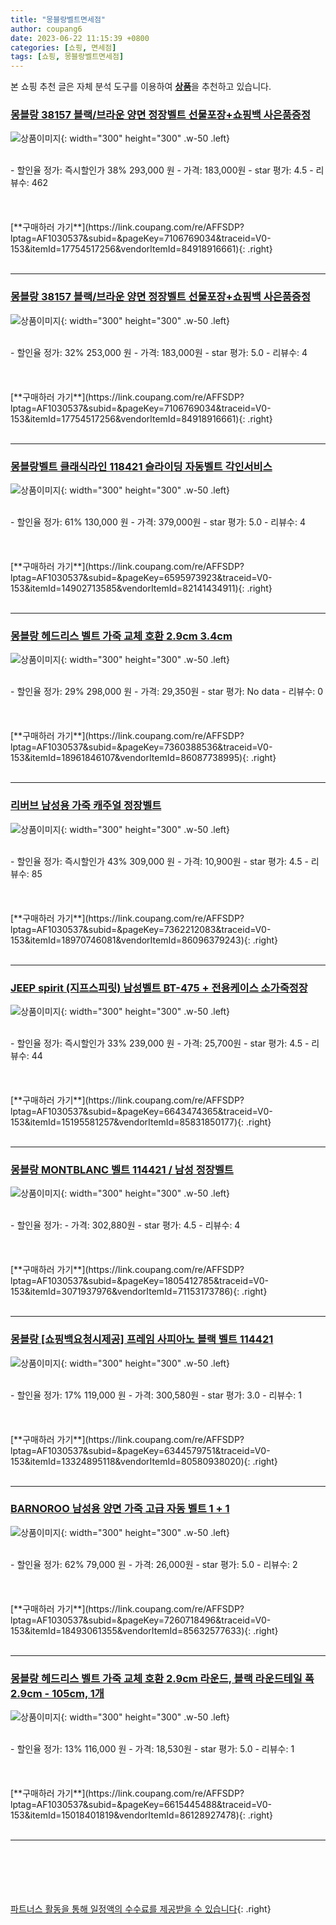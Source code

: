 ```yaml
---
title: "몽블랑벨트면세점"
author: coupang6
date: 2023-06-22 11:15:39 +0800
categories: [쇼핑, 면세점]
tags: [쇼핑, 몽블랑벨트면세점]
---
```


본 쇼핑 추천 글은 자체 분석 도구를 이용하여 [**상품**](https://link.coupang.com/a/bao1ui)을 추천하고 있습니다.

### [몽블랑 38157 블랙/브라운 양면 정장벨트 선물포장+쇼핑백 사은품증정](https://link.coupang.com/re/AFFSDP?lptag=AF1030537&subid=&pageKey=7106769034&traceid=V0-153&itemId=17754517256&vendorItemId=84918916661)

![상품이미지](https://thumbnail9.coupangcdn.com/thumbnails/remote/230x230ex/image/vendor_inventory/567e/57ef9f6645ae5ce95ce38a44509b61f510b13b8c5e6aac50d30a7ce076a9.jpg){: width="300" height="300" .w-50 .left}


<br>
- 할인율 정가: 즉시할인가 38%  293,000   원
- 가격: 183,000원
- star 평가: 4.5
- 리뷰수: 462
<br>
<br>
<br>
<br>
[**구매하러 가기**](https://link.coupang.com/re/AFFSDP?lptag=AF1030537&subid=&pageKey=7106769034&traceid=V0-153&itemId=17754517256&vendorItemId=84918916661){: .right}
<br>
<br>

---

### [몽블랑 38157 블랙/브라운 양면 정장벨트 선물포장+쇼핑백 사은품증정](https://link.coupang.com/re/AFFSDP?lptag=AF1030537&subid=&pageKey=7106769034&traceid=V0-153&itemId=17754517256&vendorItemId=84918916661)

![상품이미지](https://thumbnail9.coupangcdn.com/thumbnails/remote/230x230ex/image/vendor_inventory/567e/57ef9f6645ae5ce95ce38a44509b61f510b13b8c5e6aac50d30a7ce076a9.jpg){: width="300" height="300" .w-50 .left}


<br>
- 할인율 정가: 32%  253,000   원
- 가격: 183,000원
- star 평가: 5.0
- 리뷰수: 4
<br>
<br>
<br>
<br>
[**구매하러 가기**](https://link.coupang.com/re/AFFSDP?lptag=AF1030537&subid=&pageKey=7106769034&traceid=V0-153&itemId=17754517256&vendorItemId=84918916661){: .right}
<br>
<br>

---

### [몽블랑벨트 클래식라인 118421 슬라이딩 자동벨트 각인서비스](https://link.coupang.com/re/AFFSDP?lptag=AF1030537&subid=&pageKey=6595973923&traceid=V0-153&itemId=14902713585&vendorItemId=82141434911)

![상품이미지](https://thumbnail8.coupangcdn.com/thumbnails/remote/230x230ex/image/vendor_inventory/5c5b/44cda5728244e0f1bb4add4f4aaac3c467dc5ebcb08744ff43df9a130192.jpg){: width="300" height="300" .w-50 .left}


<br>
- 할인율 정가: 61%  130,000   원
- 가격: 379,000원
- star 평가: 5.0
- 리뷰수: 4
<br>
<br>
<br>
<br>
[**구매하러 가기**](https://link.coupang.com/re/AFFSDP?lptag=AF1030537&subid=&pageKey=6595973923&traceid=V0-153&itemId=14902713585&vendorItemId=82141434911){: .right}
<br>
<br>

---

### [몽블랑 헤드리스 벨트 가죽 교체 호환 2.9cm 3.4cm](https://link.coupang.com/re/AFFSDP?lptag=AF1030537&subid=&pageKey=7360388536&traceid=V0-153&itemId=18961846107&vendorItemId=86087738995)

![상품이미지](https://thumbnail8.coupangcdn.com/thumbnails/remote/230x230ex/image/vendor_inventory/acb4/d5b501ea7794bdd39dc6fde0b10480ed1a0b51bb097f4ee6bbd7c478f368.jpg){: width="300" height="300" .w-50 .left}


<br>
- 할인율 정가: 29%  298,000   원
- 가격: 29,350원
- star 평가: No data
- 리뷰수: 0
<br>
<br>
<br>
<br>
[**구매하러 가기**](https://link.coupang.com/re/AFFSDP?lptag=AF1030537&subid=&pageKey=7360388536&traceid=V0-153&itemId=18961846107&vendorItemId=86087738995){: .right}
<br>
<br>

---

### [리버브 남성용 가죽 캐주얼 정장벨트](https://link.coupang.com/re/AFFSDP?lptag=AF1030537&subid=&pageKey=7362212083&traceid=V0-153&itemId=18970746081&vendorItemId=86096379243)

![상품이미지](https://thumbnail9.coupangcdn.com/thumbnails/remote/230x230ex/image/vendor_inventory/a819/d963dc714c957cf25b4222cb6c20a1d0f3ca4050791e023d72bbb7e6c35a.png){: width="300" height="300" .w-50 .left}


<br>
- 할인율 정가: 즉시할인가 43%  309,000   원
- 가격: 10,900원
- star 평가: 4.5
- 리뷰수: 85
<br>
<br>
<br>
<br>
[**구매하러 가기**](https://link.coupang.com/re/AFFSDP?lptag=AF1030537&subid=&pageKey=7362212083&traceid=V0-153&itemId=18970746081&vendorItemId=86096379243){: .right}
<br>
<br>

---

### [JEEP spirit (지프스피릿) 남성벨트 BT-475 + 전용케이스 소가죽정장](https://link.coupang.com/re/AFFSDP?lptag=AF1030537&subid=&pageKey=6643474365&traceid=V0-153&itemId=15195581257&vendorItemId=85831850177)

![상품이미지](https://thumbnail9.coupangcdn.com/thumbnails/remote/230x230ex/image/vendor_inventory/55d0/5e45902b03812086f641f075b8544071a7eef0b8790c7de514314d2323cb.jpg){: width="300" height="300" .w-50 .left}


<br>
- 할인율 정가: 즉시할인가 33%  239,000   원
- 가격: 25,700원
- star 평가: 4.5
- 리뷰수: 44
<br>
<br>
<br>
<br>
[**구매하러 가기**](https://link.coupang.com/re/AFFSDP?lptag=AF1030537&subid=&pageKey=6643474365&traceid=V0-153&itemId=15195581257&vendorItemId=85831850177){: .right}
<br>
<br>

---

### [몽블랑 MONTBLANC 벨트 114421 / 남성 정장벨트](https://link.coupang.com/re/AFFSDP?lptag=AF1030537&subid=&pageKey=1805412785&traceid=V0-153&itemId=3071937976&vendorItemId=71153173786)

![상품이미지](https://thumbnail6.coupangcdn.com/thumbnails/remote/230x230ex/image/vendor_inventory/74b0/576a212c24c9288787408231b8b3bdd14a8acfa7f7dd60f157e9087eadb2.jpg){: width="300" height="300" .w-50 .left}


<br>
- 할인율 정가: 
- 가격: 302,880원
- star 평가: 4.5
- 리뷰수: 4
<br>
<br>
<br>
<br>
[**구매하러 가기**](https://link.coupang.com/re/AFFSDP?lptag=AF1030537&subid=&pageKey=1805412785&traceid=V0-153&itemId=3071937976&vendorItemId=71153173786){: .right}
<br>
<br>

---

### [몽블랑 [쇼핑백요청시제공] 프레임 사피아노 블랙 벨트 114421](https://link.coupang.com/re/AFFSDP?lptag=AF1030537&subid=&pageKey=6344579751&traceid=V0-153&itemId=13324895118&vendorItemId=80580938020)

![상품이미지](https://thumbnail9.coupangcdn.com/thumbnails/remote/230x230ex/image/vendor_inventory/144c/bd31a0dac9e34c2360829214da686542f063109db27867d8a84aa9f6d11a.jpg){: width="300" height="300" .w-50 .left}


<br>
- 할인율 정가: 17%  119,000   원
- 가격: 300,580원
- star 평가: 3.0
- 리뷰수: 1
<br>
<br>
<br>
<br>
[**구매하러 가기**](https://link.coupang.com/re/AFFSDP?lptag=AF1030537&subid=&pageKey=6344579751&traceid=V0-153&itemId=13324895118&vendorItemId=80580938020){: .right}
<br>
<br>

---

### [BARNOROO 남성용 양면 가죽 고급 자동 벨트 1 + 1](https://link.coupang.com/re/AFFSDP?lptag=AF1030537&subid=&pageKey=7260718496&traceid=V0-153&itemId=18493061355&vendorItemId=85632577633)

![상품이미지](https://thumbnail9.coupangcdn.com/thumbnails/remote/230x230ex/image/vendor_inventory/6017/108f8e52fc4b3cbb159e87e70b36aaf6e966c568625d0e4f42698539e6b7.png){: width="300" height="300" .w-50 .left}


<br>
- 할인율 정가: 62%  79,000   원
- 가격: 26,000원
- star 평가: 5.0
- 리뷰수: 2
<br>
<br>
<br>
<br>
[**구매하러 가기**](https://link.coupang.com/re/AFFSDP?lptag=AF1030537&subid=&pageKey=7260718496&traceid=V0-153&itemId=18493061355&vendorItemId=85632577633){: .right}
<br>
<br>

---

### [몽블랑 헤드리스 벨트 가죽 교체 호환 2.9cm 라운드, 블랙 라운드테일 폭2.9cm - 105cm, 1개](https://link.coupang.com/re/AFFSDP?lptag=AF1030537&subid=&pageKey=6615445488&traceid=V0-153&itemId=15018401819&vendorItemId=86128927478)

![상품이미지](https://thumbnail6.coupangcdn.com/thumbnails/remote/230x230ex/image/vendor_inventory/c236/67b31fc41ff51464e166d3eb0e0e89142ca5f59d5a5ccd623c48526f35af.jpg){: width="300" height="300" .w-50 .left}


<br>
- 할인율 정가: 13%  116,000   원
- 가격: 18,530원
- star 평가: 5.0
- 리뷰수: 1
<br>
<br>
<br>
<br>
[**구매하러 가기**](https://link.coupang.com/re/AFFSDP?lptag=AF1030537&subid=&pageKey=6615445488&traceid=V0-153&itemId=15018401819&vendorItemId=86128927478){: .right}
<br>
<br>

---
<br><br><br><br><br> [파트너스 활동을 통해 일정액의 수수료를 제공받을 수 있습니다](https://link.coupang.com/a/bao1ui){: .right}